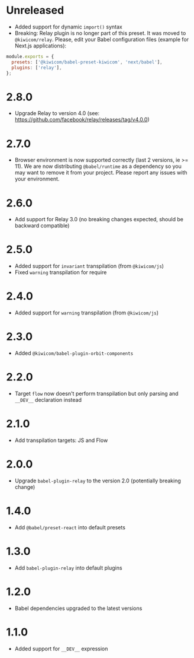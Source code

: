 # Unreleased
- Added support for dynamic `import()` syntax
- Breaking: Relay plugin is no longer part of this preset. It was moved to `@kiwicom/relay`. Please, edit your Babel configuration files (example for Next.js applications):

```js
module.exports = {
  presets: ['@kiwicom/babel-preset-kiwicom', 'next/babel'],
  plugins: ['relay'],
};
```

# 2.8.0
- Upgrade Relay to version 4.0 (see: https://github.com/facebook/relay/releases/tag/v4.0.0)

# 2.7.0
- Browser environment is now supported correctly (last 2 versions, ie >= 11). We are now distributing `@babel/runtime` as a dependency so you  may want to remove it from your project. Please report any issues with your environment.

# 2.6.0
- Add support for Relay 3.0 (no breaking changes expected, should be backward compatible)

# 2.5.0
- Added support for `invariant` transpilation (from `@kiwicom/js`)
- Fixed `warning` transpilation for require

# 2.4.0
- Added support for `warning` transpilation (from `@kiwicom/js`)

# 2.3.0
- Added `@kiwicom/babel-plugin-orbit-components`

# 2.2.0
- Target `flow` now doesn't perform transpilation but only parsing and `__DEV__` declaration instead

# 2.1.0
- Add transpilation targets: JS and Flow

# 2.0.0
- Upgrade `babel-plugin-relay` to the version 2.0 (potentially breaking change) 

# 1.4.0
- Add `@babel/preset-react` into default presets

# 1.3.0
- Add `babel-plugin-relay` into default plugins

# 1.2.0
- Babel dependencies upgraded to the latest versions

# 1.1.0
- Added support for `__DEV__` expression
